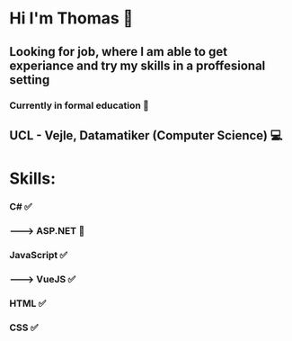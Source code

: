 # Hi I'm Thomas 👋
## Looking for job, where I am able to get experiance and try my skills in a proffesional setting

### Currently in formal education 🏫
## UCL - Vejle, Datamatiker (Computer Science) 💻

# Skills:
### C# ✅
###     ---> ASP.NET 🤔
### JavaScript ✅
###     ---> VueJS ✅
### HTML ✅
### CSS ✅
